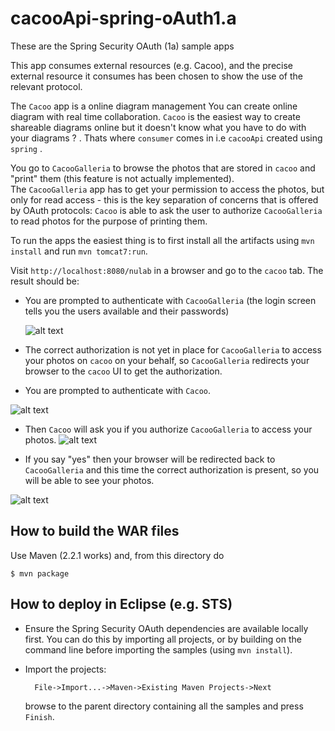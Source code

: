 # cacooApi-spring-oAuth1.a
These are the Spring Security OAuth (1a) sample apps 

This app consumes  external resources (e.g. Cacoo), and the precise external resource it consumes has
been chosen to show the use of the relevant protocol.

The `Cacoo` app is a online diagram management You can create online diagram with real time collaboration.
`Cacoo` is the easiest way to create shareable diagrams online but it doesn't know what you have to do with your diagrams ? . 
Thats where `consumer` comes in i.e `cacooApi` created using `spring` . 

You go to `CacooGalleria` to browse the photos that are stored in `cacoo` and
"print" them (this feature is not actually implemented).  
The `CacooGalleria` app has to get your permission to access the photos, but only for read
access - this is the key separation of concerns that is offered by
OAuth protocols: `Cacoo` is able to ask the user to authorize `CacooGalleria`
to read  photos for the purpose of printing them.

To run the apps the easiest thing is to first install all the
artifacts using `mvn install`  and run `mvn tomcat7:run`. 

Visit `http://localhost:8080/nulab` in a browser and go to the
`cacoo` tab.  The result should be:

* You are prompted to authenticate with `CacooGalleria` (the login screen tells
  you the users available and their passwords)

  ![alt text](https://github.com/dipikam86/CacooGalleria/tree/master/images/cacooLogin.png "cacooLogin")
  
* The correct authorization is not yet in place for `CacooGalleria` to access
  your photos on `cacoo` on your behalf, so `CacooGalleria` redirects your
  browser to the `cacoo` UI to get the authorization.

* You are prompted to authenticate with `Cacoo`.

![alt text](https://github.com/dipikam86/CacooGalleria/tree/master/images/cacooSignIn.png "cacooSignIn")

* Then `Cacoo` will ask you if you authorize `CacooGalleria` to access your
  photos.
![alt text](https://github.com/dipikam86/CacooGalleria/tree/master/images/cacooAuth.png "cacooAuth")  

* If you say "yes" then your browser will be redirected back to `CacooGalleria`
  and this time the correct authorization is present, so you will be
  able to see your photos.
  
![alt text](https://github.com/dipikam86/CacooGalleria/tree/master/images/cacooDiagram.png "cacooDiagram")
## How to build the WAR files

Use Maven (2.2.1 works) and, from this directory do 

    $ mvn package


## How to deploy in Eclipse (e.g. STS)

* Ensure the Spring Security OAuth dependencies are available locally
first.  You can do this by importing all projects, or by building on
the command line before importing the samples (using `mvn install`).

* Import the projects:

        File->Import...->Maven->Existing Maven Projects->Next

  browse to the parent directory containing all the
  samples and press `Finish`.
  
